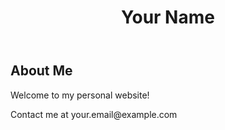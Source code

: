 <!DOCTYPE html>
<html lang="en">
<head>
    <meta charset="UTF-8">
    <meta name="viewport" content="width=device-width, initial-scale=1.0">
    <title>Your Name - Personal Website</title>
</head>
<body>
    <header>
        <h1>Your Name</h1>
    </header>
    <section>
        <h2>About Me</h2>
        <p>Welcome to my personal website!</p>
    </section>
    <footer>
        <p>Contact me at your.email@example.com</p>
    </footer>
</body>
</html>
